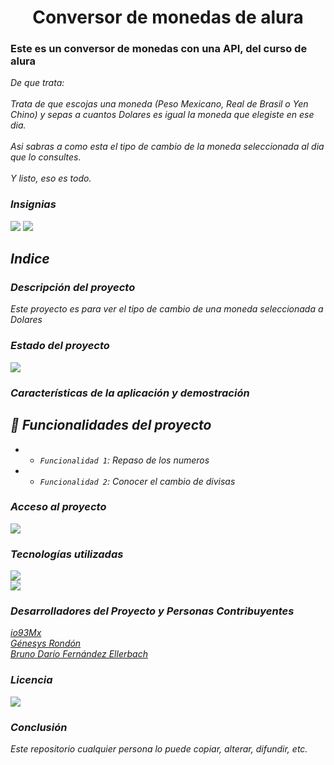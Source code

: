 

<h1 align='center'>Conversor de monedas de alura</h1>

<h3>Este es un conversor de monedas con una API, del curso de alura</h3>
<!--
<a href="">Jugar</a><br><br>
-->
<em>De que trata:<em><br><br>Trata de que escojas una moneda (Peso Mexicano, Real de Brasil o Yen Chino) y sepas a cuantos Dolares es igual la moneda que elegiste en ese dia.<br><br>Asi sabras a como esta el tipo de cambio de la moneda seleccionada al dia que lo consultes.<br><br>Y listo, eso es todo. 

<h3> Insignias </h3>
<em align="left">
   <img src="https://img.shields.io/badge/STATUS-EN%20FUNCIONAMIENTO-green">
   </em>
<em align="center">
   <img src="https://img.shields.io/badge/STATUS-OPEN%20SOURCE-yellow">
   </em>

<!--Imagen-de-portada -->

<h2> Indice </h2>
   
<h3>Descripción del proyecto </h3> <!--descripción-del-proyecto-->
<p>  Este proyecto es para ver el tipo de cambio de una moneda seleccionada a Dolares</p>

<h3> Estado del proyecto </h3>
<em align="center">
   <img src="https://img.shields.io/badge/STATUS-SE%20PUEDE%20MEJORAR-blue">
   </em>

<h3>Características de la aplicación y demostración</h3>

## :hammer: Funcionalidades del proyecto

- - `Funcionalidad 1`: Repaso de los numeros
- - `Funcionalidad 2`: Conocer el cambio de divisas
<!--
- - `Funcionalidad 3`: Practica de logica
- - `Funcionalidad 4`: Entretenimiento 
-->

<h3> Acceso al proyecto </h3>

<em align="center">
   <img src="https://img.shields.io/badge/STATUS-GIT%20HUB%20io93Mx-blue">
   </em>

<!--
<p align="center">
:construction: Proyecto de codigo abierto :construction:
</p>
-->

<h3> Tecnologías utilizadas </h3>

<em align="center">
   <img src="https://img.shields.io/badge/BUILT%20IN-Java-red">
   </em><br>
<em align="center">
   <img src="https://img.shields.io/badge/BUILT%20IN-With%20API%20-orange">
   </em><br>
<h3> Desarrolladores del Proyecto y Personas Contribuyentes </h3>

<a href="https://github.com/io93Mx">io93Mx</a><br>
<a href="https://github.com/genesysrm">Génesys Rondón</a><br>
<a href="https://github.com/bfjeje">Bruno Darío Fernández Ellerbach</a><br>
<!--
<a href="https://github.com/Ellen-code">Ellen Pimentel</a>
-->


<!--
| [<img src="https://avatars.githubusercontent.com/u/37356058?v=4" width=115><br><sub>Camila Fernanda Alves</sub>](https://github.com/camilafernanda) |  [<img src="https://avatars.githubusercontent.com/u/71970858?v=4" width=115><br><sub>Ellen Pimentel</sub>]([https://github.com/guilhermeonrails](https://github.com/ellenpimentel)) |  [<img src="https://avatars.githubusercontent.com/u/91544872?v=4" width=115><br><sub>Génesys Rondón</sub>](https://github.com/genesysaluralatam) |
| :---: | :---: | :---: |
-->

<h3> Licencia </h3>

<em align="left">
   <img src="https://img.shields.io/badge/LICENSE-CREATIVE%20COMMONS%20LICENSED-green">
   </em>

<h3> Conclusión </h3>

Este repositorio cualquier persona lo puede copiar, alterar, difundir, etc. 
